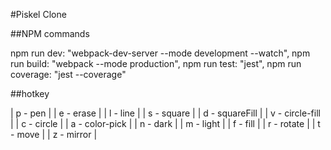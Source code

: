 #Piskel Clone

##NPM commands

npm run dev: "webpack-dev-server --mode development --watch",
npm run build: "webpack --mode production",
npm run test: "jest",
npm run coverage: "jest --coverage"

##hotkey

| p - pen |
| e - erase |
| l - line |
| s - square |
| d - squareFill |
| v - circle-fill |
| c - circle |
| a - color-pick |
| n - dark |
| m - light |
| f - fill |
| r - rotate |
| t - move |
| z - mirror |
